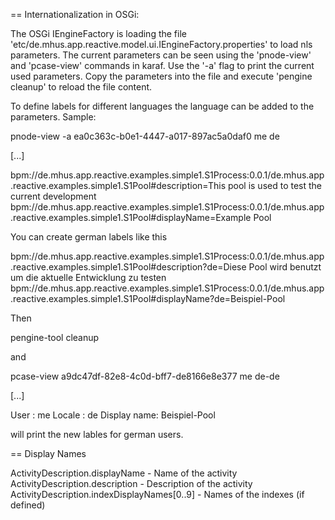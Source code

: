 

== Internationalization in OSGi:

The OSGi IEngineFactory is loading the file 'etc/de.mhus.app.reactive.model.ui.IEngineFactory.properties' to
load nls parameters. The current parameters can be seen using the 'pnode-view' and 'pcase-view' commands
in karaf. Use the '-a' flag to print the current used parameters. Copy the parameters into the file and execute
'pengine cleanup' to reload the file content.

To define labels for different languages the language can be added to the parameters. Sample:

pnode-view -a ea0c363c-b0e1-4447-a017-897ac5a0daf0 me de

[...]

bpm://de.mhus.app.reactive.examples.simple1.S1Process:0.0.1/de.mhus.app.reactive.examples.simple1.S1Pool#description=This pool is used to test the current development
bpm://de.mhus.app.reactive.examples.simple1.S1Process:0.0.1/de.mhus.app.reactive.examples.simple1.S1Pool#displayName=Example Pool

You can create german labels like this

bpm://de.mhus.app.reactive.examples.simple1.S1Process:0.0.1/de.mhus.app.reactive.examples.simple1.S1Pool#description?de=Diese Pool wird benutzt um die aktuelle Entwicklung zu testen
bpm://de.mhus.app.reactive.examples.simple1.S1Process:0.0.1/de.mhus.app.reactive.examples.simple1.S1Pool#displayName?de=Beispiel-Pool

Then

pengine-tool cleanup

and

pcase-view a9dc47df-82e8-4c0d-bff7-de8166e8e377  me de-de

[...]

User        : me
Locale      : de
Display name: Beispiel-Pool

will print the new lables for german users.

== Display Names

ActivityDescription.displayName - Name of the activity
ActivityDescription.description - Description of the activity
ActivityDescription.indexDisplayNames[0..9] - Names of the indexes (if defined)

